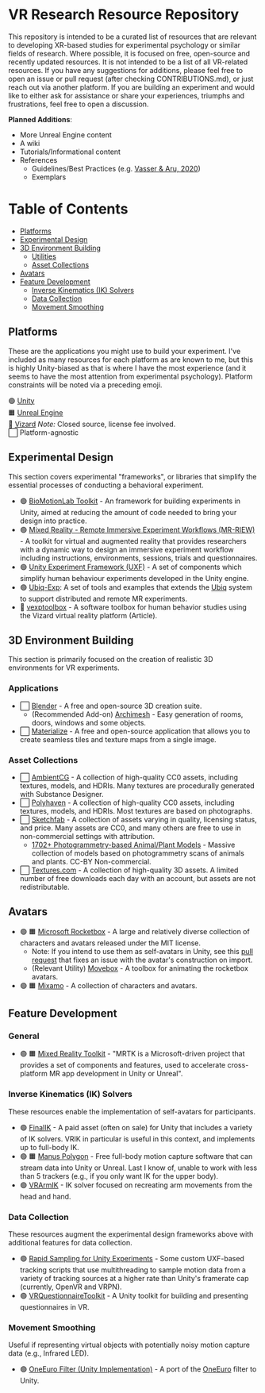 # VR Research Resource Repository

This repository is intended to be a curated list of resources that are relevant to developing XR-based studies for experimental psychology or similar fields of research. Where possible, it is focused on free, open-source and recently updated resources. It is not intended to be a list of all VR-related resources. If you have any suggestions for additions, please feel free to open an issue or pull request (after checking CONTRIBUTIONS.md), or just reach out via another platform. If you are building an experiment and would like to either ask for assistance or share your experiences, triumphs and frustrations, feel free to open a discussion.

**Planned Additions**:
- More Unreal Engine content
- A wiki
- Tutorials/Informational content
- References
    - Guidelines/Best Practices (e.g. [Vasser & Aru, 2020](https://www.sciencedirect.com/science/article/pii/S2352250X20300683))
    - Exemplars

# Table of Contents
- [Platforms](#platforms)
- [Experimental Design](#experimental-design)
- [3D Environment Building](#3d-environment-building)
    - [Utilities](#utilities)
    - [Asset Collections](#asset-collections)
- [Avatars](#avatars)
- [Feature Development](#feature-development)
    - [Inverse Kinematics (IK) Solvers](#inverse-kinematics-ik-solvers)
    - [Data Collection](#data-collection)
    - [Movement Smoothing](#movement-smoothing)



## Platforms
These are the applications you might use to build your experiment. I've included as many resources for each platform as are known to me, but this is highly Unity-biased as that is where I have the most experience (and it seems to have the most attention from experimental psychology). Platform constraints will be noted via a preceding emoji.

:green_circle: [Unity](https://unity.com/)  
:orange_square: [Unreal Engine](https://www.unrealengine.com/en-US)  
:large_blue_diamond: [Vizard](https://www.worldviz.com/vizard-virtual-reality-software)
*Note:* Closed source, license fee involved.  
:white_large_square: Platform-agnostic  

## Experimental Design
This section covers experimental "frameworks", or libraries that simplify the essential processes of conducting a behavioral experiment.

- :green_circle: [BioMotionLab Toolkit](https://github.com/BioMotionLab/TUX) - An framework for building experiments in Unity, aimed at reducing the amount of code needed to bring your design into practice.    
- :green_circle: [Mixed Reality - Remote Immersive Experiment Workflows (MR-RIEW)](https://github.com/CrowdVRLab/MR-RIEW) - A toolkit for virtual and augmented reality that provides researchers with a dynamic way to design an immersive experiment workflow including instructions, environments, sessions, trials and questionnaires.
- :green_circle: [Unity Experiment Framework (UXF)](https://github.com/immersivecognition/unity-experiment-framework) - A set of components which simplify human behaviour experiments developed in the Unity engine.
- :green_circle: [Ubiq-Exp](https://www.frontiersin.org/articles/10.3389/frvir.2022.912078/full): A set of tools and examples that extends the [Ubiq](https://github.com/UCL-VR/ubiq/) system to support distributed and remote MR experiments.
- :large_blue_diamond: [vexptoolbox](https://link.springer.com/article/10.3758/s13428-022-01831-6) - A software toolbox for human behavior studies using the Vizard virtual reality platform (Article).

## 3D Environment Building
This section is primarily focused on the creation of realistic 3D environments for VR experiments.

### Applications
- :white_large_square: [Blender](https://www.blender.org/) - A free and open-source 3D creation suite.  
    - (Recommended Add-on) [Archimesh](https://docs.blender.org/manual/en/3.3/addons/add_mesh/archimesh.html) - Easy generation of rooms, doors, windows and some objects.
- :white_large_square: [Materialize](https://boundingboxsoftware.com/materialize/) - A free and open-source application that allows you to create seamless tiles and texture maps from a single image.

### Asset Collections
- :white_large_square: [AmbientCG](https://ambientcg.com/) - A collection of high-quality CC0 assets, including textures, models, and HDRIs. Many textures are procedurally generated with Substance Designer.
- :white_large_square: [Polyhaven](https://polyhaven.com/) - A collection of high-quality CC0 assets, including textures, models, and HDRIs. Most textures are based on photographs.
- :white_large_square: [Sketchfab](https://sketchfab.com/) - A collection of assets varying in quality, licensing status, and price. Many assets are CC0, and many others are free to use in non-commercial settings with attribution.
    - [1702+ Photogrammetry-based Animal/Plant Models](https://sketchfab.com/ffishAsia-and-floraZia) - Massive collection of models based on photogrammetry scans of animals and plants. CC-BY Non-commercial.
- :white_large_square: [Textures.com](https://www.textures.com/) - A collection of high-quality 3D assets. A limited number of free downloads each day with an account, but assets are not redistributable.

## Avatars
- :green_circle: :orange_square: [Microsoft Rocketbox](https://github.com/microsoft/Microsoft-Rocketbox) - A large and relatively diverse collection of characters and avatars released under the MIT license. 
    - Note: If you intend to use them as self-avatars in Unity, see this [pull request](https://github.com/microsoft/Microsoft-Rocketbox/pull/19) that fixes an issue with the avatar's construction on import.
    - (Relevant Utility) [Movebox](https://github.com/microsoft/MoveBox-for-Microsoft-Rocketbox) - A toolbox for animating the rocketbox avatars.
- :green_circle: :orange_square: [Mixamo](https://www.mixamo.com/) - A collection of characters and avatars.

## Feature Development  

### General
- :green_circle: :orange_square: [Mixed Reality Toolkit](https://github.com/microsoft/MixedRealityToolkit) - "MRTK is a Microsoft-driven project that provides a set of components and features, used to accelerate cross-platform MR app development in Unity or Unreal". 

### Inverse Kinematics (IK) Solvers
These resources enable the implementation of self-avatars for participants.

- :green_circle: [FinalIK](https://assetstore.unity.com/packages/tools/animation/final-ik-14290) - A paid asset (often on sale) for Unity that includes a variety of IK solvers. VRIK in particular is useful in this context, and implements up to full-body IK.
- :green_circle: :orange_square: [Manus Polygon](https://www.manus-meta.com/software/polygon) - Free full-body motion capture software that can stream data into Unity or Unreal. Last I know of, unable to work with less than 5 trackers (e.g., if you only want IK for the upper body).
- :green_circle: [VRArmIK](https://github.com/dabeschte/VRArmIK) - IK solver focused on recreating arm movements from the head and hand.  

### Data Collection
These resources augment the experimental design frameworks above with additional features for data collection.

- :green_circle: [Rapid Sampling for Unity Experiments](https://github.com/JashoBell/rapid-sampling-for-unity-experiments) - Some custom UXF-based tracking scripts that use multithreading to sample motion data from a variety of tracking sources at a higher rate than Unity's framerate cap (currently, OpenVR and VRPN).
- :green_circle: [VRQuestionnaireToolkit](https://github.com/MartinFk/VRQuestionnaireToolkit) - A Unity toolkit for building and presenting questionnaires in VR.


### Movement Smoothing
Useful if representing virtual objects with potentially noisy motion capture data (e.g., Infrared LED).

- :green_circle: [OneEuro Filter (Unity Implementation)](https://github.com/DarioMazzanti/OneEuroFilterUnity) - A port of the [OneEuro](https://gery.casiez.net/1euro/) filter to Unity.
